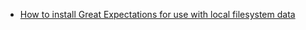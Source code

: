 - [How to install Great Expectations for use with local filesystem data](/oss/guides/setup/installation/install_gx.md)